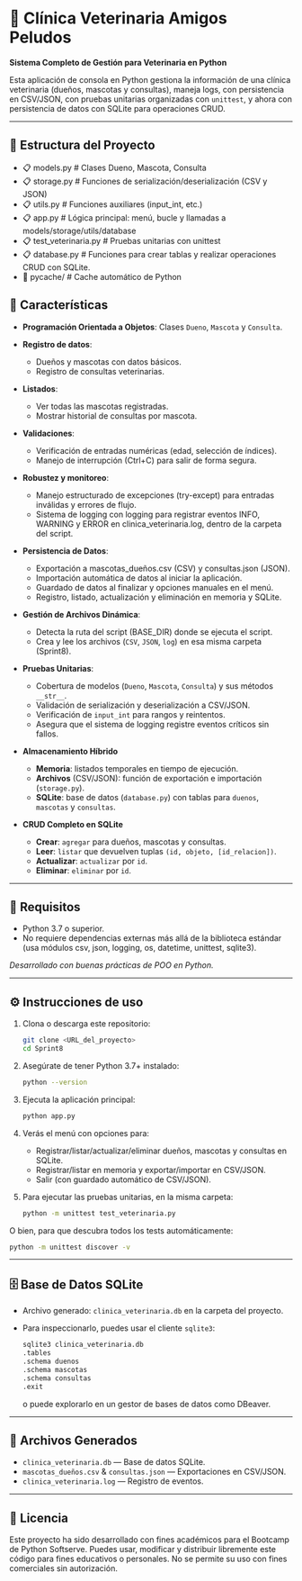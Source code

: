 # :dog: Clínica Veterinaria Amigos Peludos

**Sistema Completo de Gestión para Veterinaria en Python**

Esta aplicación de consola en Python gestiona la información de una clínica veterinaria (dueños, mascotas y consultas), maneja logs, con persistencia en CSV/JSON, con pruebas unitarias organizadas con `unittest`, y ahora con persistencia de datos con SQLite para operaciones CRUD.

---

## 📌 Estructura del Proyecto
* :clipboard: models.py # Clases Dueno, Mascota, Consulta
* :clipboard: storage.py # Funciones de serialización/deserialización (CSV y JSON)
* :clipboard: utils.py # Funciones auxiliares (input_int, etc.)
* :clipboard: app.py # Lógica principal: menú, bucle y llamadas a models/storage/utils/database
* :clipboard: test_veterinaria.py # Pruebas unitarias con unittest
* :clipboard: database.py # Funciones para crear tablas y realizar operaciones CRUD con SQLite.
* :open_file_folder: pycache/ # Cache automático de Python


## 📌 Características

* **Programación Orientada a Objetos**: Clases `Dueno`, `Mascota` y `Consulta`.

* **Registro de datos**:
  * Dueños y mascotas con datos básicos.
  * Registro de consultas veterinarias.

* **Listados**:
  * Ver todas las mascotas registradas.
  * Mostrar historial de consultas por mascota.

* **Validaciones**:
  * Verificación de entradas numéricas (edad, selección de índices).
  * Manejo de interrupción (Ctrl+C) para salir de forma segura.

* **Robustez y monitoreo**:
  * Manejo estructurado de excepciones (try-except) para entradas inválidas y errores de flujo.
  * Sistema de logging con logging para registrar eventos INFO, WARNING y ERROR en clinica_veterinaria.log, dentro de la carpeta del script.

* **Persistencia de Datos**:
  * Exportación a mascotas_dueños.csv (CSV) y consultas.json (JSON).
  * Importación automática de datos al iniciar la aplicación.
  * Guardado de datos al finalizar y opciones manuales en el menú.
  * Registro, listado, actualización y eliminación en memoria y SQLite.

* **Gestión de Archivos Dinámica**:
  * Detecta la ruta del script (BASE_DIR) donde se ejecuta el script.
  * Crea y lee los archivos (`CSV`, `JSON`, `log`) en esa misma carpeta (Sprint8).

* **Pruebas Unitarias**:
  * Cobertura de modelos (`Dueno`, `Mascota`, `Consulta`) y sus métodos `__str__`.
  * Validación de serialización y deserialización a CSV/JSON.
  * Verificación de `input_int` para rangos y reintentos.
  * Asegura que el sistema de logging registre eventos críticos sin fallos.

* **Almacenamiento Híbrido**
  * **Memoria**: listados temporales en tiempo de ejecución.
  * **Archivos** (CSV/JSON): función de exportación e importación (`storage.py`).
  * **SQLite**: base de datos (`database.py`) con tablas para `duenos`, `mascotas` y `consultas`.

* **CRUD Completo en SQLite**
  - **Crear**: `agregar` para dueños, mascotas y consultas.
  - **Leer**: `listar` que devuelven tuplas `(id, objeto, [id_relacion])`.
  - **Actualizar**: `actualizar` por `id`.
  - **Eliminar**: `eliminar` por `id`.


---

## 🚀 Requisitos

* Python 3.7 o superior.
* No requiere dependencias externas más allá de la biblioteca estándar (usa módulos csv, json, logging, os, datetime, unittest, sqlite3).

*Desarrollado con buenas prácticas de POO en Python.*

---

## ⚙️ Instrucciones de uso

1. Clona o descarga este repositorio:

   ```bash
   git clone <URL_del_proyecto>
   cd Sprint8
   ```

2. Asegúrate de tener Python 3.7+ instalado:

   ```bash
   python --version
   ```

3. Ejecuta la aplicación principal:

   ```bash
   python app.py
   ```

4. Verás el menú con opciones para:

   - Registrar/listar/actualizar/eliminar dueños, mascotas y consultas en SQLite.
   - Registrar/listar en memoria y exportar/importar en CSV/JSON.
   - Salir (con guardado automático de CSV/JSON).

5. Para ejecutar las pruebas unitarias, en la misma carpeta:

   ```bash
   python -m unittest test_veterinaria.py
   ```

O bien, para que descubra todos los tests automáticamente:

   ```bash
   python -m unittest discover -v
   ```
---

## 🗄️ Base de Datos SQLite

* Archivo generado: `clinica_veterinaria.db` en la carpeta del proyecto.
* Para inspeccionarlo, puedes usar el cliente `sqlite3`:
  ```bash
  sqlite3 clinica_veterinaria.db
  .tables
  .schema duenos
  .schema mascotas
  .schema consultas
  .exit
  ```

  o puede explorarlo en un gestor de bases de datos como DBeaver.
---

## 📄 Archivos Generados

* `clinica_veterinaria.db` — Base de datos SQLite.
* `mascotas_dueños.csv` & `consultas.json` — Exportaciones en CSV/JSON.
* `clinica_veterinaria.log` — Registro de eventos.

---

## 📄 Licencia
Este proyecto ha sido desarrollado con fines académicos para el Bootcamp de Python Softserve. 
Puedes usar, modificar y distribuir libremente este código para fines educativos o personales.
No se permite su uso con fines comerciales sin autorización.
